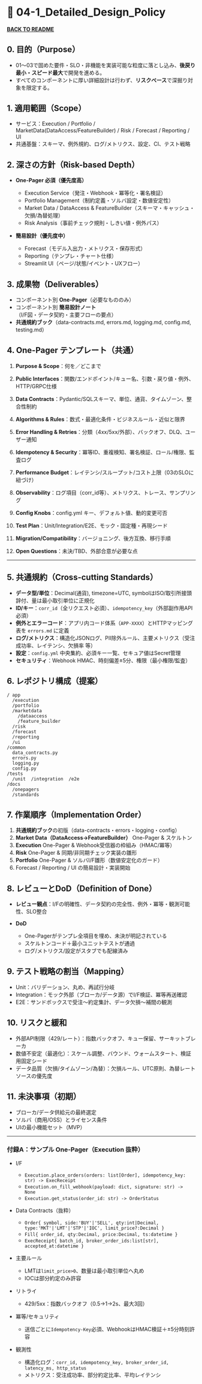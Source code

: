# 🧭 04-1\_Detailed\_Design\_Policy

#### [BACK TO README](../../README.md)

## 0. 目的（Purpose）

* 01〜03で固めた要件・SLO・非機能を実装可能な粒度に落とし込み、**後戻り最小・スピード最大**で開発を進める。
* すべてのコンポーネントに厚い詳細設計は行わず、**リスクベース**で深掘り対象を限定する。

## 1. 適用範囲（Scope）

* サービス：Execution / Portfolio / MarketData(DataAccess/FeatureBuilder) / Risk / Forecast / Reporting / UI
* 共通基盤：スキーマ、例外規約、ログ/メトリクス、設定、CI、テスト戦略

## 2. 深さの方針（Risk-based Depth）

* **One-Pager 必須（優先度高）**

  * Execution Service（発注・Webhook・冪等化・署名検証）
  * Portfolio Management（制約定義・ソルバ設定・数値安定性）
  * Market Data / DataAccess & FeatureBuilder（スキーマ・キャッシュ・欠損/為替処理）
  * Risk Analysis（事前チェック規則・しきい値・例外パス）
* **簡易設計（優先度中）**

  * Forecast（モデル入出力・メトリクス・保存形式）
  * Reporting（テンプレ・チャート仕様）
  * Streamlit UI（ページ/状態/イベント・UXフロー）

## 3. 成果物（Deliverables）

* コンポーネント別 **One-Pager**（必要なもののみ）
* コンポーネント別 **簡易設計ノート**（I/F図・データ契約・主要フローの要点）
* **共通規約ブック**（data-contracts.md, errors.md, logging.md, config.md, testing.md）

## 4. One-Pager テンプレート（共通）

1. **Purpose & Scope**：何を／どこまで

2. **Public Interfaces**：関数/エンドポイント/キュー名、引数・戻り値・例外、HTTP/GRPC仕様

3. **Data Contracts**：Pydantic/SQLスキーマ、単位、通貨、タイムゾーン、整合性制約

4. **Algorithms & Rules**：数式・最適化条件・ビジネスルール・近似と限界

5. **Error Handling & Retries**：分類（4xx/5xx/外部）、バックオフ、DLQ、ユーザー通知

6. **Idempotency & Security**：冪等ID、重複検知、署名検証、ロール/権限、監査ログ

7. **Performance Budget**：レイテンシ/スループット/コスト上限（03のSLOに紐づけ）

8. **Observability**：ログ項目（corr\_id等）、メトリクス、トレース、サンプリング

9. **Config Knobs**：config.yml キー、デフォルト値、動的変更可否

10. **Test Plan**：Unit/Integration/E2E、モック・固定種・再現シード

11. **Migration/Compatibility**：バージョニング、後方互換、移行手順

12. **Open Questions**：未決/TBD、外部合意が必要な点

---

## 5. 共通規約（Cross-cutting Standards）

* **データ型/単位**：Decimal(通貨), timezone=UTC, symbolはISO/取引所接頭辞付、量は最小取引単位に正規化
* **ID/キー**：`corr_id`（全リクエスト必須）、`idempotency_key`（外部副作用API必須）
* **例外とエラーコード**：アプリ内コード体系（`APP-XXXX`）とHTTPマッピング表を `errors.md` に定義
* **ログ/メトリクス**：構造化JSONログ、PII除外ルール、主要メトリクス（受注成功率、レイテンシ、欠損率 等）
* **設定**：`config.yml` 中央集約、必須キー一覧、セキュア値はSecret管理
* **セキュリティ**：Webhook HMAC、時刻偏差±5分、権限（最小権限/監査）

## 6. レポジトリ構成（提案）

```
/ app
  /execution
  /portfolio
  /marketdata
    /dataaccess
    /feature_builder
  /risk
  /forecast
  /reporting
  /ui
/common
  data_contracts.py
  errors.py
  logging.py
  config.py
/tests
  /unit  /integration  /e2e
/docs
  /onepagers
  /standards
```

## 7. 作業順序（Implementation Order）

1. **共通規約ブック**の初版（data-contracts・errors・logging・config）
2. **Market Data（DataAccess→FeatureBuilder）** One-Pager & スケルトン
3. **Execution** One-Pager & Webhook受信器の枠組み（HMAC/冪等）
4. **Risk** One-Pager & 同期/非同期チェック実装の雛形
5. **Portfolio** One-Pager & ソルバI/F雛形（数値安定化のガード）
6. Forecast / Reporting / UI の簡易設計・実装開始

## 8. レビューとDoD（Definition of Done）

* **レビュー観点**：I/Fの明確性、データ契約の完全性、例外・冪等・観測可能性、SLO整合
* **DoD**

  * One-Pagerがテンプレ全項目を埋め、未決が明記されている
  * スケルトンコード＋最小ユニットテストが通過
  * ログ/メトリクス/設定がスタブでも配線済み

## 9. テスト戦略の割当（Mapping）

* Unit：バリデーション、丸め、再試行分岐
* Integration：モック外部（ブローカ/データ源）でI/F検証、冪等再送確認
* E2E：サンドボックスで受注〜約定集計、データ欠損〜補間の観測

## 10. リスクと緩和

* 外部API制限（429/レート）：指数バックオフ、キュー保留、サーキットブレーカ
* 数値不安定（最適化）：スケール調整、バウンド、ウォームスタート、検証用固定シード
* データ品質（欠損/タイムゾーン/為替）：欠損ルール、UTC原則、為替レートソースの優先度

## 11. 未決事項（初期）

* ブローカ/データ供給元の最終選定
* ソルバ（商用/OSS）とライセンス条件
* UIの最小機能セット（MVP）

---

### 付録A：サンプル One-Pager（Execution 抜粋）

* I/F

  * `Execution.place_orders(orders: list[Order], idempotency_key: str) -> ExecReceipt`
  * `Execution.on_fill_webhook(payload: dict, signature: str) -> None`
  * `Execution.get_status(order_id: str) -> OrderStatus`
* Data Contracts（抜粋）

  * `Order{ symbol, side:'BUY'|'SELL', qty:int|Decimal, type:'MKT'|'LMT'|'STP'|'IOC', limit_price?:Decimal }`
  * `Fill{ order_id, qty:Decimal, price:Decimal, ts:datetime }`
  * `ExecReceipt{ batch_id, broker_order_ids:list[str], accepted_at:datetime }`
* 主要ルール

  * LMTは`limit_price>0`、数量は最小取引単位へ丸め
  * IOCは部分約定のみ許容
* リトライ

  * 429/5xx：指数バックオフ（0.5→1→2s、最大3回）
* 冪等/セキュリティ

  * 送信ごとに`Idempotency-Key`必須、WebhookはHMAC検証＋±5分時刻許容
* 観測性

  * 構造化ログ：`corr_id, idempotency_key, broker_order_id, latency_ms, http_status`
  * メトリクス：受注成功率、部分約定比率、平均レイテンシ
